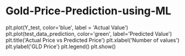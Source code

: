 # Gold-Price-Prediction-using-ML
plt.plot(Y_test, color='blue', label = 'Actual Value') plt.plot(test_data_prediction, color='green', label='Predicted Value') plt.title('Actual Price vs Predicted Price') plt.xlabel('Number of values') plt.ylabel('GLD Price') plt.legend() plt.show()
